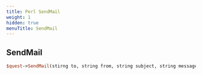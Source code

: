 ```yaml
---
title: Perl SendMail
weight: 1
hidden: true
menuTitle: SendMail
---
```

## SendMail
```perl
$quest->SendMail(stirng to, string from, string subject, string message)
```